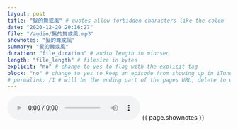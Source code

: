 ```yaml
---
layout: post
title: "髮的舞或風" # quotes allow forbidden characters like the colon
date: "2020-12-20 20:16:27"
file: "/audio/髮的舞或風.mp3"
shownotes: "髮的舞或風"
summary: "髮的舞或風"
duration: "file_duration" # audio length in min:sec
length: "file_length" # filesize in bytes
explicit: "no" # change to yes to flag with the explicit tag
block: "no" # change to yes to keep an episode from showing up in iTunes
# permalink: /1 # will be the ending part of the pages URL, delete to default to the title
---
```


<audio controls>
<source src="{{site.url}}{{site.baseurl}}{{ page.file }}" type="audio/x-mp3">
Your browser does not support the audio element.
</audio>
{{ page.shownotes }}
